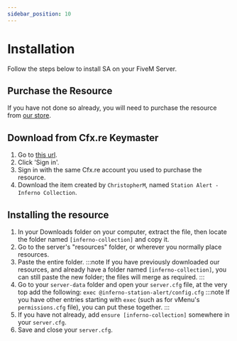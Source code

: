 ```yaml
---
sidebar_position: 10
---
```


# Installation

Follow the steps below to install SA on your FiveM Server.

## Purchase the Resource
If you have not done so already, you will need to purchase the resource from [our store](https://store.inferno-collection.com/).

## Download from Cfx.re Keymaster
1. Go to [this url](https://portal.cfx.re/assets/granted-assets?search=Inferno+Collection).
2. Click 'Sign in'.
3. Sign in with the same Cfx.re account you used to purchase the resource.
4. Download the item created by `ChristopherM`, named `Station Alert - Inferno Collection`.

## Installing the resource
1. In your Downloads folder on your computer, extract the file, then locate the folder named `[inferno-collection]` and copy it.
2. Go to the server's "resources" folder, or wherever you normally place resources.
3. Paste the entire folder.
   :::note
   If you have previously downloaded our resources, and already have a folder named `[inferno-collection]`, you can still paste the new folder; the files will merge as required.
   :::
4. Go to your `server-data` folder and open your `server.cfg` file, at the very top add the following: `exec @inferno-station-alert/config.cfg`
   :::note
   If you have other entries starting with `exec` (such as for vMenu's `permissions.cfg` file), you can put these together.
   :::
5. If you have not already, add `ensure [inferno-collection]` somewhere in your `server.cfg`.
6. Save and close your `server.cfg`.
